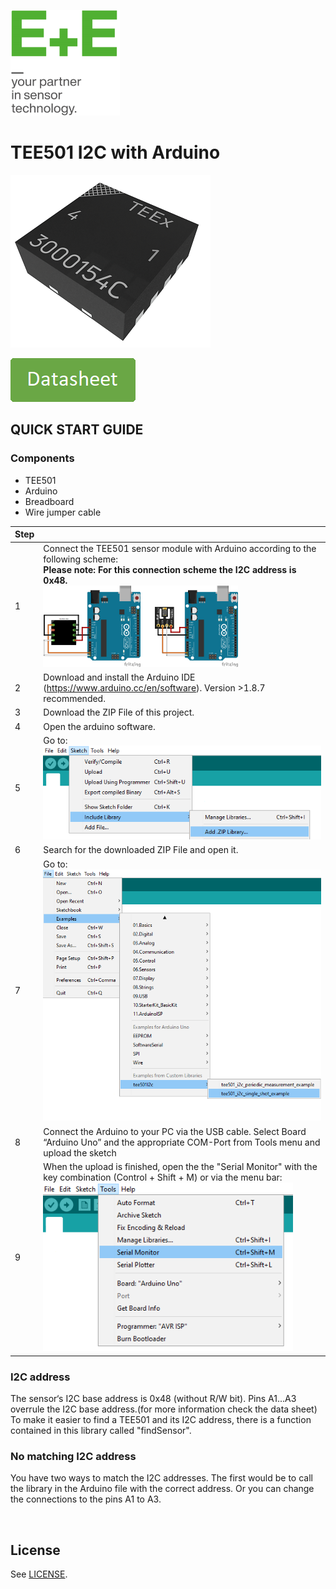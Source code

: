 [![E+E_Logo](./images/epluse-logo.png)](https://www.epluse.com/en/)

# TEE501 I2C with Arduino


![TEE501](./images/TEE501.png) 


<!--[![button1](./images/learn-more.png)](https://epluse.com/products/temperature-measurement/temperature-sensing-element/tee501/)  --> 
[![button2](./images/data-sheet.png)](https://www.epluse.com/fileadmin/data/product/tee501/datasheet_TEE501.pdf) 



## QUICK START GUIDE  

### Components 
- TEE501
- Arduino
- Breadboard 
- Wire jumper cable <br>

| Step |                                                                                                                                                             |
|------|-------------------------------------------------------------------------------------------------------------------------------------------------------------|
| 1    | Connect the TEE501 sensor module with Arduino according to the following scheme:<br>__Please note: For this connection scheme the I2C address is 0x48.__ <br>  [<img src="images/TEE501_arduino.png" width="35%"/>](images/TEE501_arduino.png)[<img src="images/TEE501_breakoutboard_arduino.png" width="35%"/>](images/TEE501_breakoutboard_arduino.png)|
| 2    | Download and install the Arduino IDE (https://www.arduino.cc/en/software). Version >1.8.7 recommended.                                                            |
| 3    | Download the ZIP File of this project.|
| 4    | Open the arduino software.|
| 5    | Go to: <br>[<img src="images/add_library.png" width="550"/>](images/add_library.png) |
| 6    | Search for the downloaded ZIP File and open it.|
| 7    | Go to:<br>[<img src="images/open_file.png" width="500"/>](images/open_file.png)|
| 8    | Connect the Arduino to your PC via the USB cable. Select Board “Arduino Uno” and the appropriate COM-Port from Tools menu and upload the sketch |
| 9    | When the upload is finished, open the the "Serial Monitor" with the key combination (Control + Shift + M) or via the menu bar: <br> [<img src="images/serial_Monitor.png" width="400"/>](images/serial_Monitor.png) |

### I2C address
The sensor‘s I2C base address is 0x48 (without R/W bit). Pins A1...A3 overrule the I2C base address.(for more information check the data sheet) <br>
To make it easier to find a TEE501 and its I2C address, there is a function contained in this library called "findSensor". <br>
### No matching I2C address
You have two ways to match the I2C addresses. The first would be to call the library in the Arduino file with the correct address. Or you can change the connections to the pins A1 to A3.
<br> 





<br>

## License 
See [LICENSE](LICENSE).
